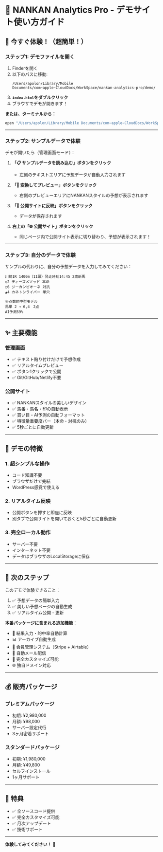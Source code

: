 # 🏇 NANKAN Analytics Pro - デモサイト使い方ガイド

## 🚀 今すぐ体験！（超簡単！）

### **ステップ1: デモファイルを開く**

1. Finderを開く
2. 以下のパスに移動:
   ```
   /Users/apolon/Library/Mobile Documents/com~apple~CloudDocs/WorkSpace/nankan-analytics-pro/demo/
   ```
3. **`index.html`をダブルクリック**
4. ブラウザでデモが開きます！

**または、ターミナルから：**
```bash
open "/Users/apolon/Library/Mobile Documents/com~apple~CloudDocs/WorkSpace/nankan-analytics-pro/demo/index.html"
```

---

### **ステップ2: サンプルデータで体験**

デモが開いたら（管理画面モード）：

1. **「📋 サンプルデータを読み込む」ボタンをクリック**
   - 左側のテキストエリアに予想データが自動入力されます

2. **「🔄 変換してプレビュー」ボタンをクリック**
   - 右側のプレビューエリアにNANKANスタイルの予想が表示されます

3. **「🚀 公開サイトに反映」ボタンをクリック**
   - データが保存されます

4. **右上の「🌐 公開サイト」ボタンをクリック**
   - 同じページ内で公開サイト表示に切り替わり、予想が表示されます！

---

### **ステップ3: 自分のデータで体験**

サンプルの代わりに、自分の予想データを入力してみてください：

```
川崎1R 1400m（11頭）発走時刻14:45 2歳新馬
◎2 ディーズメソッド 本命
○6 ジーカンピオーネ 対抗
▲4 カネトシライパー 単穴

少点数的中型モデル
馬単 2 → 6,4　2点
AI予測59%
```

---

## ✨ 主要機能

### **管理画面**
- ✅ テキスト貼り付けだけで予想作成
- ✅ リアルタイムプレビュー
- ✅ ボタン1クリックで公開
- ✅ Git/GitHub/Netlify不要

### **公開サイト**
- ✅ NANKANスタイルの美しいデザイン
- ✅ 馬番・馬名・印の自動表示
- ✅ 買い目・AI予測の自動フォーマット
- ✅ 特徴量重要度バー（本命・対抗のみ）
- ✅ 5秒ごとに自動更新

---

## 🎯 デモの特徴

### **1. 超シンプルな操作**
- コード知識不要
- ブラウザだけで完結
- WordPress感覚で使える

### **2. リアルタイム反映**
- 公開ボタンを押すと即座に反映
- 別タブで公開サイトを開いておくと5秒ごとに自動更新

### **3. 完全ローカル動作**
- サーバー不要
- インターネット不要
- データはブラウザのLocalStorageに保存

---

## 📝 次のステップ

このデモで体験できること：
1. ✅ 予想データの簡単入力
2. ✅ 美しい予想ページの自動生成
3. ✅ リアルタイム公開・更新

**本番パッケージに含まれる追加機能**：
- 🎯 結果入力・的中率自動計算
- 📊 アーカイブ自動生成
- 👥 会員管理システム（Stripe + Airtable）
- 📧 自動メール配信
- 🎨 完全カスタマイズ可能
- 🌐 独自ドメイン対応

---

## 💰 販売パッケージ

### **プレミアムパッケージ**
- 初期: ¥2,980,000
- 月額: ¥98,000
- サーバー設定代行
- 3ヶ月密着サポート

### **スタンダードパッケージ**
- 初期: ¥1,980,000
- 月額: ¥49,800
- セルフインストール
- 1ヶ月サポート

---

## 🎁 特典

- ✅ 全ソースコード提供
- ✅ 完全カスタマイズ可能
- ✅ 月次アップデート
- ✅ 技術サポート

---

**体験してみてください！** 🚀

